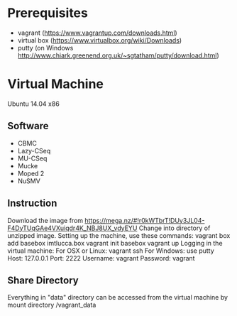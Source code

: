 # Prerequisites #
- vagrant (https://www.vagrantup.com/downloads.html)
- virtual box (https://www.virtualbox.org/wiki/Downloads)
- putty (on Windows http://www.chiark.greenend.org.uk/~sgtatham/putty/download.html) 

# Virtual Machine #
Ubuntu 14.04 x86

## Software ##
- CBMC
- Lazy-CSeq
- MU-CSeq
- Mucke
- Moped 2
- NuSMV

## Instruction ##
Download the image from https://mega.nz/#!r0kWTbrT!DUy3JL04-F4DyTUqGAe4VXuiqdr4K_NBJ8UX_vdyEYU
Change into directory of unzipped image.
Setting up the machine, use these commands:
    vagrant box add basebox imtlucca.box
    vagrant init basebox
    vagrant up
Logging in the virtual machine:
    For OSX or Linux:
        vagrant ssh
    For Windows: use putty
        Host: 127.0.0.1
        Port: 2222
        Username: vagrant
        Password: vagrant

## Share Directory ##
Everything in "data" directory can be accessed from the virtual machine by mount directory   /vagrant_data








